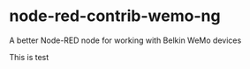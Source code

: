 # node-red-contrib-wemo-ng

A better Node-RED node for working with Belkin WeMo devices

This is test
